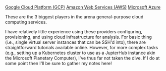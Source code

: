 [Google Cloud Platform (GCP)](https://cloud.google.com/?hl=en)
[Amazon Web Services (AWS)](https://aws.amazon.com/)
[Microsoft Azure](https://azure.microsoft.com/en-us)

These are the 3 biggest players in the arena general-purpose cloud computing services.

I have relatively little experience using these providers configuring, provisioning, and using cloud infrastructure for analysis. For basic thing (i.e., single virtual server instances that can be SSH'd into), there are straightforward tutorials available online.
However, for more complex tasks (e.g., setting up a Kubernetes cluster to use as a JupterHub instance akin the Microsoft Planetary Computer), I've thus far not taken the dive.
If I do at some point then I'll be sure to gather my notes here!
